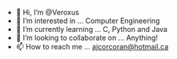 - 👋 Hi, I’m @Veroxus
- 👀 I’m interested in ... Computer Engineering
- 🌱 I’m currently learning ... C, Python and Java
- 💞️ I’m looking to collaborate on ... Anything!
- 📫 How to reach me ... ajcorcoran@hotmail.ca

<!---
Veroxus/Veroxus is a ✨ special ✨ repository because its `README.md` (this file) appears on your GitHub profile.
You can click the Preview link to take a look at your changes.
--->
